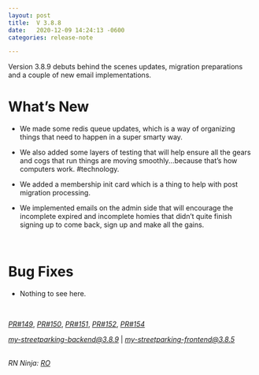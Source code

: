 ```yaml
---
layout: post
title:  V 3.8.8
date:   2020-12-09 14:24:13 -0600
categories: release-note

---
```

Version 3.8.9 debuts behind the scenes updates, migration preparations and a couple of new email implementations. 


# What’s New
- We made some redis queue updates, which is a way of organizing things that need to happen in a super smarty way. 

- We also added some layers of testing that will help ensure all the gears and cogs that run things are moving smoothly...because that’s how computers work. #technology. 

- We added a membership init card which is a thing to help with post migration processing. 

- We implemented emails on the admin side that will encourage the incomplete expired and incomplete homies that didn’t quite finish signing up to come back, sign up and make all the gains. 
  

<br/>

# Bug Fixes
- Nothing to see here. 

<br/>

*[PR#149](https://github.com/streetparking/my-streetparking/pull/149)*, *[PR#150](https://github.com/streetparking/my-streetparking/pull/150)*, *[PR#151](https://github.com/streetparking/my-streetparking/pull/151)*, *[PR#152](https://github.com/streetparking/my-streetparking/pull/152)*, *[PR#154](https://github.com/streetparking/my-streetparking/pull/154)*
<br/>


 *[my-streetparking-backend@3.8.9](https://github.com/streetparking/my-streetparking/pull/143)* \| *[my-streetparking-frontend@3.8.5](https://github.com/streetparking/my-streetparking/blob/development/packages/my-streetparking-frontend/CHANGELOG.md)* 
<br/>
<br/>

_RN Ninja: [RO](https://github.com/robyanna)_
 
 
 